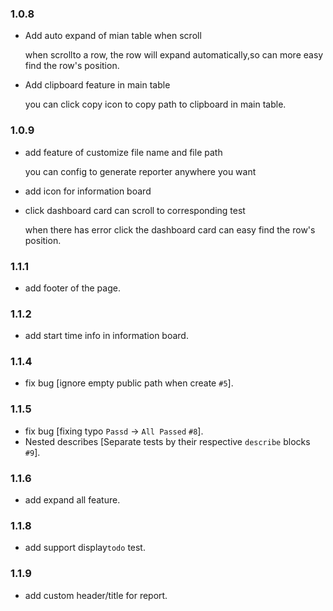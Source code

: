 ### 1.0.8

  - Add auto expand of mian table when scroll

    when scrollto a row, the row will expand automatically,so can more easy find the row's position.

  - Add clipboard feature in main table

    you can click copy icon to copy path to clipboard in main table.

### 1.0.9

  - add feature of customize file name and file path

    you can config to generate reporter anywhere you want
  
  - add icon for information board

  - click dashboard card can scroll to corresponding test

    when there has error click the dashboard card can easy find the row's position.

### 1.1.1

  - add footer of the page.

### 1.1.2

  - add start time info in information board.

### 1.1.4

  - fix bug [ignore empty public path when create `#5`].

### 1.1.5
  
  - fix bug [fixing typo `Passd` -> `All Passed`  `#8`].
  - Nested describes [Separate tests by their respective `describe` blocks `#9`].

### 1.1.6
  
  - add expand all feature.

### 1.1.8
  
  - add support display`todo` test.

### 1.1.9
  
  - add custom header/title for report.